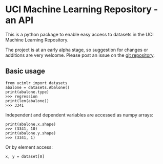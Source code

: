 # UCI Machine Learning Repository - an API

This is a python package to enable easy access to datasets
in the UCI Machine Learning Repository.

The project is at an early alpha stage, so suggestion for
changes or additions are very welcome. Please post an issue
on the [git repository](https://github.com/isacarnekvist/ucimlr).

## Basic usage

```
from ucimlr import datasets
abalone = datasets.Abalone()
print(abalone.type)
>>> regression
print(len(abalone))
>>> 3341
```

Independent and dependent variables are accessed as
numpy arrays:
```
print(abalone.x.shape)
>>> (3341, 10)
print(abalone.y.shape)
>>> (3341, 1)
```

Or by element access:
```
x, y = dataset[0]
```

